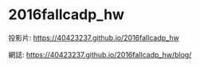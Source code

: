 # 2016fallcadp_hw

投影片: https://40423237.github.io/2016fallcadp_hw

網誌: https://40423237.github.io/2016fallcadp_hw/blog/
